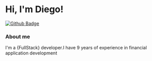 # Hi, I'm Diego! 

[![Github Badge](https://img.shields.io/badge/-Github-000?style=flat-square&logo=Github&logoColor=white&link=https://github.com/diego-c-silva)](https://github.com/diego-c-silva)


### About me
I'm a {FullStack} developer.I have 9 years of experience in financial application development
